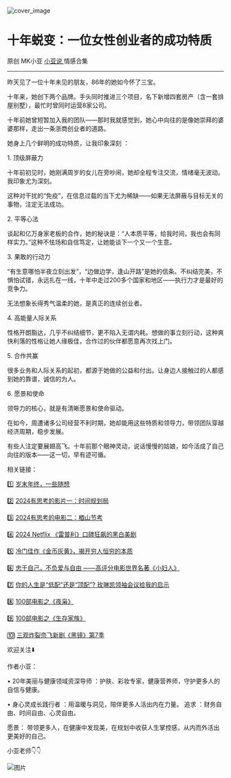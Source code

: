 ![cover_image](https://mmbiz.qpic.cn/mmbiz_jpg/A8SKDch4cJGBKYMPLGX2mqekwxjYNQBAnunv5pd40dmOOCvmD2HjJOT5ghHMtFs26D6FZcib0cq1lf7y2XRibiasg/0?wx_fmt=jpeg)

#  十年蜕变：一位女性创业者的成功特质

原创  MK小亚  [ 小亚说 ](https://mp.weixin.qq.com/mp/appmsgalbum?__biz=MzUxNDAwNTk0MQ==&action=getalbum&album_id=1708248415014289409#wechat_redirect) 情感合集

__ _ _ _ _

昨天见了一位十年未见的朋友，86年的她如今怀了三宝。

十年来，她创下两个品牌。手头同时推进三个项目，名下新增四套房产（含一套排屋别墅），最忙时曾同时运营8家公司。

  

十年前她曾短暂加入我的团队——那时我就感觉到，她心中向往的是像她崇拜的婆婆那样，走出一条浙商创业者的道路。

  
她身上几个鲜明的成功特质，让我印象深刻 ：

  
1\. 顶级屏蔽力

十年前初见时，她刚满周岁的女儿在旁吵闹，她却全程专注交流，情绪毫无波动。我印象尤为深刻。

这种对干扰的“免疫”，在信息过载的当下尤为稀缺——如果无法屏蔽与目标无关的事物，注定无法成功。

  

2\. 平等心法

谈起和亿万身家老板的合作，她的秘诀是：“人本质平等，给我时间，我也会有同样实力。”这种不怯场和自信笃定，让她能谈下一个又一个生意。  
  
3\. 果敢的行动力

“有生意哪怕半夜立刻出发”，“边做边学，逢山开路”是她的信条。不纠结完美，不惧怕试错，永远扎在一线，十年中走过200多个国家和地区——执行力才是最好的竞争力。

无法想象长得秀气温柔的她，是真正的连续创业者。  
  
4\. 高能量人际关系

性格开朗豁达，几乎不纠结细节，更不陷入无谓内耗。想做的事立刻行动，这种爽快利落的性格让她人缘极佳，合作过的伙伴都愿意再次找上门。

  

5\. 合作共赢

很多业务和人际关系的起初，都源于她做的公益和付出。让身边人接触过的人都感到她的靠谱，诚信的为人。  

  

6\. 愿景和使命

领导力的核心，就是有清晰愿景和使命驱动。  

  

在如今，周遭诸多公司经营不利时期，她却能用这些特质和领导力，带领团队穿越经济周期，稳步发展。

  

有些人注定要展翅高飞。十年前那个眼神灵动，说话慢慢的姑娘，如今活成了自己向往的版本——这一切，早有迹可循。

  

  

  

相关链接：

1️⃣ [ 岁末年终，一些随想
](https://mp.weixin.qq.com/s?__biz=MzUxNDAwNTk0MQ==&mid=2247485973&idx=1&sn=7fb4a379959e6b9e4c8a26e15406adc9&scene=21#wechat_redirect)  

2️⃣ [ 2024有思考的影片一：时间规划局
](https://mp.weixin.qq.com/s?__biz=MzUxNDAwNTk0MQ==&mid=2247485984&idx=1&sn=c6cb9400a3298e1a84249b04a82c717b&scene=21#wechat_redirect)  

3️⃣ [ 2024有思考的电影二：梄山节考
](https://mp.weixin.qq.com/s?__biz=MzUxNDAwNTk0MQ==&mid=2247485988&idx=1&sn=27da54db30abd4ed7e3cb66e453f5408&scene=21#wechat_redirect)  

4️⃣ [ 2024 Netflix 《雷普利》口碑狂飙的黑白美剧
](https://mp.weixin.qq.com/s?__biz=MzUxNDAwNTk0MQ==&mid=2247485202&idx=1&sn=00f63ab97ca349815dae72e9e59454b6&scene=21#wechat_redirect)  

5️⃣ [ 冷门佳作《金币灰黄》，揭开穷人恒穷的本质
](https://mp.weixin.qq.com/s?__biz=MzUxNDAwNTk0MQ==&mid=2247485030&idx=1&sn=67c99dc63d974f62f49ab281059aa1d5&scene=21#wechat_redirect)  

6️⃣  [ 忠于自己，不负爱与自由 ——高评分电影世界名著《小妇人》
](https://mp.weixin.qq.com/s?__biz=MzUxNDAwNTk0MQ==&mid=2247485026&idx=1&sn=05ab95b32468fd5cd68855e80a0c22b4&scene=21#wechat_redirect)  

7️⃣ [ 你的人生是“低配”还是“顶配”? 玫琳凯领袖会议给我的启示
](https://mp.weixin.qq.com/s?__biz=MzUxNDAwNTk0MQ==&mid=2247486034&idx=1&sn=d5a81ffc2a31a4990405c30a6e6ae8d4&scene=21#wechat_redirect)

8️⃣ [ 100部电影之《夜枭》
](https://mp.weixin.qq.com/s?__biz=MzUxNDAwNTk0MQ==&mid=2247484891&idx=1&sn=86c003f4dfc7c910793c627d1c546831&scene=21#wechat_redirect)  

9️⃣ [ 100部电影之《生存家族》
](https://mp.weixin.qq.com/s?__biz=MzUxNDAwNTk0MQ==&mid=2247484700&idx=1&sn=4a697449d89a4953e36683bc37195762&scene=21#wechat_redirect)  

🔟  [ 三观炸裂奈飞新剧《黑镜》第7季
](https://mp.weixin.qq.com/s?__biz=MzUxNDAwNTk0MQ==&mid=2247486086&idx=1&sn=71c3fd4e65e48864307c9f3189ea6c28&scene=21#wechat_redirect)

  

  

欢迎关注⬇️

作者小亚：

•  20年美丽与健康领域资深导师  ：护肤、彩妆专家，健康营养师，守护更多人的自信与健康。

•  身心灵成长践行者  ：用温暖与洞见，陪伴更多人活出内在力量。  追求  ：财务自由、时间自由、心灵自由。

愿景：  带领更多人，在健康中发现美，在规划中收获人生掌控感，从内而外活出更美好的自己。

  

小亚老师👇👇

  

![图片](https://mmbiz.qpic.cn/mmbiz_jpg/A8SKDch4cJHlHrr8b5FEv1D3aE67UKtiaSicdZXA4GzHp1oSicWKAUJBeZUuAwPfSKlxDldfQkfPfJ3G2KOZ0cMVA/640?wx_fmt=jpeg)
